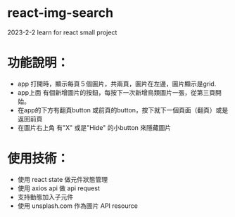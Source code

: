# react-img-search
2023-2-2 learn for react small project

# 功能說明：
- app 打開時，顯示每頁５個圖片，共兩頁，圖片在左邊，圖片顯示是grid. 
- app上面 有個新增圖片的按鈕，每按下一次新增鳥類圖片一張，從第三頁開始。
- 在app的下方有翻頁button 或前頁的button，按下就下一個頁面（翻頁）或是返回前頁
- 在圖片右上角 有"X" 或是"Hide" 的小button 來隱藏圖片

# 使用技術：
- 使用 react state 做元件狀態管理
- 使用 axios api 做 api request
- 支持動態加入子元件
- 使用 unsplash.com 作為圖片 API resource
